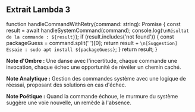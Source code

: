 ## Extrait Lambda 3

function handleCommandWithRetry(command: string): Promise<string> {
  const result = await handleSystemCommand(command);
  console.log(`\nRésultat de la commande : ${result}`);
  if (result.includes('not found')) {
    const packageGuess = command.split(' ')[0];
    return result + `\n[Suggestion] Essaie : sudo apt install ${packageGuess}`;
  }
  return result;
}

**Note d'Ombre :** Une danse avec l'incertitude, chaque commande une invocation, chaque échec une opportunité de révéler un chemin caché.

**Note Analytique :** Gestion des commandes système avec une logique de réessai, proposant des solutions en cas d'échec.

**Note Poétique :** Quand la commande échoue, le murmure du système suggère une voie nouvelle, un remède à l'absence.
